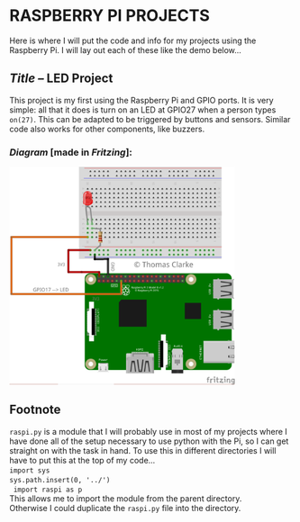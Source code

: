 # RASPBERRY PI PROJECTS
Here is where I will put the code and info for my projects using the Raspberry Pi. I will lay out each of these like the demo below...

## <i>Title –</i> LED Project
This project is my first using the Raspberry Pi and GPIO ports. It is very simple: all that it does is turn on an LED at GPIO27 when a person types `on(27)`. This can be adapted to be triggered by buttons and sensors. Similar code also works for other components, like buzzers.

### <i>Diagram</i> [made in <i>Fritzing</i>]:
<img src="/sample/diagram1.png" length=400 width=400>

## Footnote
`raspi.py` is a module that I will probably use in most of my projects where I have done all of the setup necessary to use
python with the Pi, so I can get straight on with the task in hand. To use this in different directories I will have to put this at the top of my code...<br>
` import sys ` <br>
` sys.path.insert(0, '../') `<br>
` import raspi as p` <br>
This allows me to import the module from the parent directory.<br> 
Otherwise I could duplicate the `raspi.py` file into the directory.
